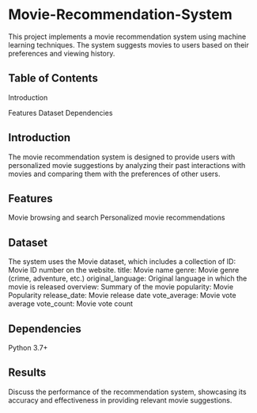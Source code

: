 # Movie-Recommendation-System
This project implements a movie recommendation system using machine learning techniques. The system suggests movies to users based on their preferences and viewing history.

## Table of Contents
Introduction

Features
Dataset
Dependencies

## Introduction
The movie recommendation system is designed to provide users with personalized movie suggestions by analyzing their past interactions with movies and comparing them with the preferences of other users.

## Features
Movie browsing and search 
Personalized movie recommendations

## Dataset
The system uses the Movie dataset, which includes a collection of 
ID: Movie ID number on the website.
title: Movie name
genre: Movie genre (crime, adventure, etc.)
original_language: Original language in which the movie is released
overview: Summary of the movie
popularity: Movie Popularity
release_date: Movie release date
vote_average: Movie vote average
vote_count: Movie vote count

## Dependencies
Python 3.7+

## Results
Discuss the performance of the recommendation system, showcasing its accuracy and effectiveness in providing relevant movie suggestions.



